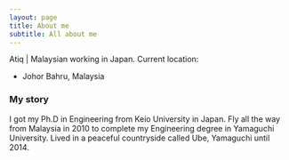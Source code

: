 ```yaml
---
layout: page
title: About me
subtitle: All about me
---
```


Atiq | Malaysian working in Japan.
Current location:
- Johor Bahru, Malaysia

### My story
I got my Ph.D in Engineering from Keio University in Japan.
Fly all the way from Malaysia in 2010 to complete my Engineering degree in Yamaguchi University.
Lived in a peaceful countryside called Ube, Yamaguchi until 2014.

